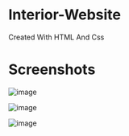 # Interior-Website

Created With HTML And Css

# Screenshots

![image](https://github.com/user-attachments/assets/11370659-caf9-4320-b99b-3b439cb82665)

![image](https://github.com/user-attachments/assets/4a489c18-0f68-44eb-b9b3-8b1943878f80)

![image](https://github.com/user-attachments/assets/62ac9d9a-e855-4dc2-b76f-2e04c8dafd01)


